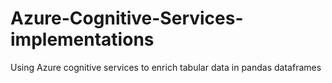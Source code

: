 # Azure-Cognitive-Services-implementations
Using Azure cognitive services to enrich tabular data in pandas dataframes
